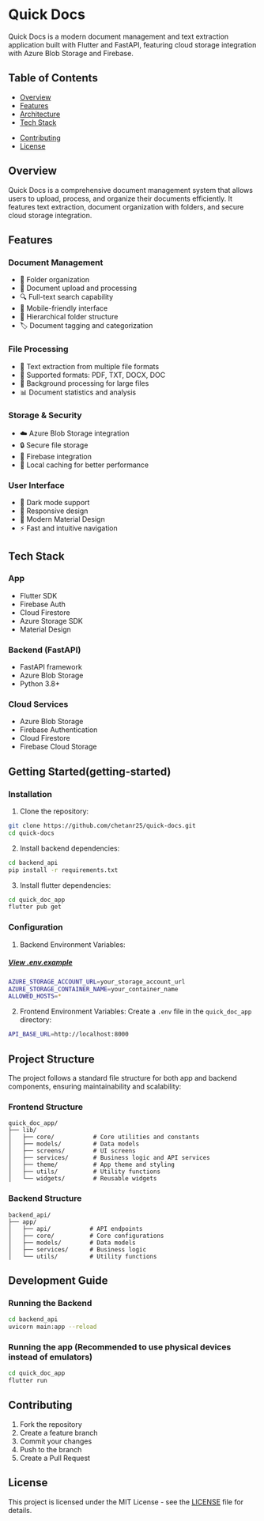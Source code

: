 # Quick Docs

Quick Docs is a modern document management and text extraction application built with Flutter and FastAPI, featuring cloud storage integration with Azure Blob Storage and Firebase.

## Table of Contents
- [Overview](#overview)
- [Features](#features)
- [Architecture](#architecture)
- [Tech Stack](#tech-stack)
<!-- - [Getting Started](#getting-started) -->
  <!-- - [Prerequisites](#prerequisites)
  - [Installation](#installation)
  - [Configuration](#configuration) -->
<!-- - [Backend Setup](#backend-setup)
- [App Setup](#frontend-setup)
- [Project Structure](#project-structure)
- [Authentication](#authentication)
- [Storage](#storage) -->
<!-- - [API Documentation](#api-documentation) -->
<!-- - [Development Guide](#development-guide) -->
<!-- - [Deployment](#deployment) -->
- [Contributing](#contributing)
- [License](#license)

## Overview

Quick Docs is a comprehensive document management system that allows users to upload, process, and organize their documents efficiently. It features text extraction, document organization with folders, and secure cloud storage integration.

## Features

<!-- ### Authentication & User Management
- 🔐 Email/Password authentication
- 👤 User profile management
- 🔄 Automatic session management
- 📊 User storage analytics -->

### Document Management
- 📁 Folder organization
- 📄 Document upload and processing
- 🔍 Full-text search capability
- 📱 Mobile-friendly interface
- 📂 Hierarchical folder structure
- 🏷️ Document tagging and categorization

### File Processing
- 📝 Text extraction from multiple file formats
- 💾 Supported formats: PDF, TXT, DOCX, DOC
- 🔄 Background processing for large files
- 📊 Document statistics and analysis

### Storage & Security
- ☁️ Azure Blob Storage integration
- 🔒 Secure file storage
- 🚀 Firebase integration
- 💽 Local caching for better performance

### User Interface
- 🌙 Dark mode support
- 📱 Responsive design
- 🎨 Modern Material Design
- ⚡ Fast and intuitive navigation

## Tech Stack

### App
- Flutter SDK
- Firebase Auth
- Cloud Firestore
- Azure Storage SDK
- Material Design

### Backend (FastAPI)
- FastAPI framework
- Azure Blob Storage
- Python 3.8+

### Cloud Services
- Azure Blob Storage
- Firebase Authentication
- Cloud Firestore
- Firebase Cloud Storage

## Getting Started(getting-started)
<!-- 
### Prerequisites

1. Install the following tools:
- Flutter SDK
- Python 3.8+
- Azure Account
- Firebase Account

2. Required Flutter packages:
```yaml
dependencies:
  flutter:
    sdk: flutter
  firebase_core: ^3.0.0
  cloud_firestore: ^5.0.0
  firebase_storage: ^12.0.0
  firebase_auth: ^5.0.0
  http: ^1.4.0
  file_picker: ^10.2.0
  shared_preferences: ^2.2.3
``` -->

### Installation

1. Clone the repository:
```bash
git clone https://github.com/chetanr25/quick-docs.git
cd quick-docs
```

2. Install backend dependencies:
```bash
cd backend_api
pip install -r requirements.txt
```

3. Install flutter dependencies:
```bash
cd quick_doc_app
flutter pub get
```

### Configuration

1. Backend Environment Variables: 
##### [View .env.example](backend_api/.env.example)
```bash
AZURE_STORAGE_ACCOUNT_URL=your_storage_account_url
AZURE_STORAGE_CONTAINER_NAME=your_container_name
ALLOWED_HOSTS=*
```

2. Frontend Environment Variables:
Create a `.env` file in the `quick_doc_app` directory:
```bash
API_BASE_URL=http://localhost:8000
```

## Project Structure
The project follows a standard file structure for both app and backend components, ensuring maintainability and scalability:

### Frontend Structure
```
quick_doc_app/
├── lib/
│   ├── core/           # Core utilities and constants
│   ├── models/         # Data models
│   ├── screens/        # UI screens
│   ├── services/       # Business logic and API services
│   ├── theme/          # App theme and styling
│   ├── utils/          # Utility functions
│   └── widgets/        # Reusable widgets
```

### Backend Structure
```
backend_api/
├── app/
│   ├── api/           # API endpoints
│   ├── core/          # Core configurations
│   ├── models/        # Data models
│   ├── services/      # Business logic
│   └── utils/         # Utility functions
```

## Development Guide

### Running the Backend
```bash
cd backend_api
uvicorn main:app --reload
```

### Running the app (Recommended to use physical devices instead of emulators)
```bash
cd quick_doc_app
flutter run
```

<!-- ## API Documentation

Access the API documentation at `http://localhost:8000/docs` when running the backend server.

### Key Endpoints
- `GET /api/v1/files/storage-health`: Check storage connectivity
- `POST /api/v1/files/upload-sync`: Upload and process files
- `DELETE /api/v1/files/delete/{file_id}`: Delete a file -->

<!-- 
## Deployment
### Backend Deployment
1. Set up Azure App Service
2. Configure environment variables
3. Deploy using Azure DevOps or GitHub Actions

### Frontend Deployment
1. Build the Flutter web app:
\`\`\`bash
flutter build web
\`\`\`
2. Deploy to Firebase Hosting or your preferred hosting service -->

## Contributing

1. Fork the repository
2. Create a feature branch
3. Commit your changes
4. Push to the branch
5. Create a Pull Request

## License

This project is licensed under the MIT License - see the [LICENSE](LICENSE) file for details.
